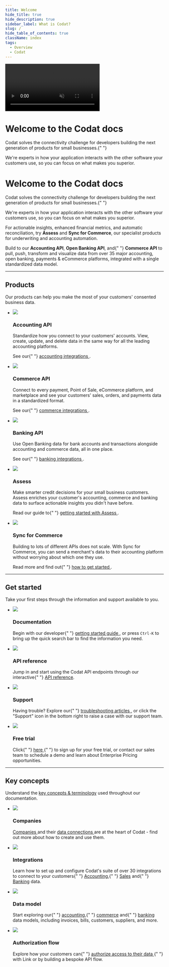```yaml
---
title: Welcome
hide_title: true
hide_description: true
sidebar_label: What is Codat?
slug: /
hide_table_of_contents: true
className: index
tags:
  - Overview
  - Codat
---
```


<head>
  <title>
    Codat_docs | Connect to your small business customers' financial data
  </title>
  <meta
    name="description"
    content="Codat makes accessing consented business data from your customers' banking, accounting, and commerce platforms easy. Build once to our API to aggregate data, underwrite credit risk, and automate accounting for your SMB customers."
  />
  <link rel="canonical" href="https://docs.codat.io/docs" />
  <link
    rel="alternate"
    href="https://docs.codat.io/docs"
    hreflang="x-default"
  />
  <link rel="alternate" href="https://docs.codat.io/docs" hreflang="en" />
  <meta property="og:url" content="https://docs.codat.io/docs" />
</head>

<div className="background-video-wrapper">
  <video autoPlay muted loop id="myVideo" className="background-video">
    <source src="/video/flux.mov" type="video/mov" />
  </video>

  <div className="banner-video">
    <h1>Welcome to the Codat docs</h1>
    <p>
      Codat solves the connectivity challenge for developers building the next
      generation of products for small businesses.{" "}
    </p>
    <p>
      We're experts in how your application interacts with the other software
      your customers use, so you can focus on what makes you superior.
    </p>
  </div>
</div>

<div className="background-video-spacer">
  <h1>Welcome to the Codat docs</h1>
  <p>
    Codat solves the connectivity challenge for developers building the next
    generation of products for small businesses.{" "}
  </p>
  <p>
    We're experts in how your application interacts with the other software your
    customers use, so you can focus on what makes you superior.
  </p>
</div>

<p>
  For actionable insights, enhanced financial metrics, and automatic
  reconciliation, try <b>Assess</b> and <b>Sync for Commerce</b>, our specialist
  products for underwriting and accounting automation.
</p>
<p>
  Build to our <b>Accounting API</b>, <b>Open Banking API</b>, and{" "}
  <b>Commerce API</b> to pull, push, transform and visualize data from over 35
  major accounting, open banking, payments & eCommerce platforms, integrated
  with a single standardized data model.
</p>

<hr />

## Products

Our products can help you make the most of your customers' consented business data.

<ul className="card-container">
  <li className="card">
    <div className="header">
      <img
        src="https://www.codat.io/wp-content/uploads/2022/03/accounting-2.png"
        className="mini-icon"
      />
      <h3>Accounting API</h3>
    </div>
    <p>
      Standardize how you connect to your customers' accounts. View, create,
      update, and delete data in the same way for all the leading accounting
      platforms.
    </p>
    <p>
      See our{" "}
      <a href="https://docs.codat.io/docs/accounting-overview" target="_blank">
        accounting integrations
      </a>
      .
    </p>
  </li>
  <li className="card">
    <div className="header">
      <img
        src="https://www.codat.io/wp-content/uploads/2022/03/Storefront-3.png"
        className="mini-icon"
      />
      <h3>Commerce API</h3>
    </div>
    <p>
      Connect to every payment, Point of Sale, eCommerce platform, and
      marketplace and see your customers' sales, orders, and payments data in a
      standardized format.
    </p>
    <p>
      See our{" "}
      <a href="https://docs.codat.io/docs/commerce-overview" target="_blank">
        commerce integrations
      </a>
      .
    </p>
  </li>
  <li className="card">
    <div className="header">
      <img
        src="https://www.codat.io/wp-content/uploads/2022/03/Bank-2.png"
        className="mini-icon"
      />
      <h3>Banking API</h3>
    </div>
    <p>
      Use Open Banking data for bank accounts and transactions alongside
      accounting and commerce data, all in one place.
    </p>
    <p>
      See our{" "}
      <a href="https://docs.codat.io/docs/banking-overview" target="_blank">
        banking integrations
      </a>
      .
    </p>
  </li>
  <li className="card">
    <div className="header">
      <img
        src="https://www.codat.io/wp-content/uploads/2022/04/assess.png"
        className="mini-icon"
      />
      <h3>Assess</h3>
    </div>
    <p>
      Make smarter credit decisions for your small business customers. Assess
      enriches your customer's accounting, commerce and banking data to surface
      actionable insights you didn't have before.
    </p>
    <p>
      Read our guide to{" "}
      <a
        href="https://docs.codat.io/docs/assess-how-to-get-started"
        target="_blank"
      >
        getting started with Assess
      </a>
      .
    </p>
  </li>
  <li className="card">
    <div className="header">
      <img
        src="https://static.codat.io/public/icons/docs/sync.png"
        className="mini-icon"
      />
      <h3>Sync for Commerce</h3>
    </div>
    <p>
      Building to lots of different APIs does not scale. With Sync for Commerce,
      you can send a merchant's data to their accounting platform without
      worrying about which one they use.
    </p>
    <p>
      Read more and find out{" "}
      <a
        href="https://docs.codat.io/docs/sync-commerce-overview"
        target="_blank"
      >
        how to get started
      </a>
      .
    </p>
  </li>
</ul>

<hr />

## Get started

Take your first steps through the information and support available to you.

<ul className="card-container">
  <li className="card">
    <div className="header">
      <img
        src="https://www.codat.io/wp-content/uploads/2022/03/accounting-2.png"
        className="mini-icon"
      />
      <h3>Documentation</h3>
    </div>
    <p>
      Begin with our developer{" "}
      <a href="https://docs.codat.io/docs/get-started-api">
        getting started guide
      </a>
      , or press
      <code>Ctrl-K</code> to bring up the quick search bar to find the
      information you need.
    </p>
  </li>
  <li className="card">
    <div className="header">
      <img
        src="https://www.codat.io/wp-content/uploads/2022/03/Stack.png"
        className="mini-icon"
      />
      <h3>API reference</h3>
    </div>
    <p>
      Jump in and start using the Codat API endpoints through our interactive{" "}
      <a href="https://docs.codat.io/reference/authentication">API reference</a>.
    </p>
  </li>
  <li className="card">
    <div className="header">
      <img
        src="https://www.codat.io/wp-content/uploads/2022/03/Handshake.png"
        className="mini-icon"
      />
      <h3>Support</h3>
    </div>
    <p>
      Having trouble? Explore our{" "}
      <a href="https://codat.zendesk.com/hc/en-gb" target="_blank">
        troubleshooting articles
      </a>
      , or click the "Support" icon in the bottom right to raise a case with our
      support team.
    </p>
  </li>
  <li className="card">
    <div className="header">
      <img
        src="https://www.codat.io/wp-content/uploads/2022/03/Coins.png"
        className="mini-icon"
      />
      <h3>Free trial</h3>
    </div>
    <p>
      Click{" "}
      <a href="https://signup.codat.io/" target="_blank">
        here
      </a>{" "}
      to sign up for your free trial, or contact our sales team to schedule a
      demo and learn about Enterprise Pricing opportunities.
    </p>
  </li>
</ul>

<hr />

## Key concepts

Understand the <a href="https://docs.codat.io/docs/core-concepts" target="_blank">key concepts &amp; terminology</a> used throughout our documentation.

<ul className="card-container">
  <li className="card">
    <div className="header">
      <img
        src="https://www.codat.io/wp-content/uploads/2022/03/Target-1.png"
        className="mini-icon"
      />
      <h3>Companies</h3>
    </div>
    <p>
      <a href="https://docs.codat.io/docs/core-companies" target="_blank">
        Companies
      </a>
      and their <a
        href="https://docs.codat.io/docs/core-dataconnections"
        target="_blank"
      >
        data connections
      </a> are at the heart of Codat - find out more about how to create and use
      them.
    </p>
  </li>
  <li className="card">
    <div className="header">
      <img
        src="https://www.codat.io/wp-content/uploads/2022/03/Handshake.png"
        className="mini-icon"
      />
      <h3>Integrations</h3>
    </div>
    <p>
      Learn how to set up and configure Codat's suite of over 30 integrations to
      connect to your customers{" "}
      <a href="https://docs.codat.io/docs/accounting-overview">Accounting</a>,{" "}
      <a href="https://docs.codat.io/docs/commerce-overview">Sales</a> and{" "}
      <a href="https://docs.codat.io/docs/banking-overview">Banking</a> data.
    </p>
  </li>
  <li className="card">
    <div className="header">
      <img
        src="https://www.codat.io/wp-content/uploads/2022/03/Stack.png"
        className="mini-icon"
      />
      <h3>Data model</h3>
    </div>
    <p>
      Start exploring our{" "}
      <a href="https://docs.codat.io/docs/datamodel-accounting">accounting</a>,{" "}
      <a href="https://docs.codat.io/docs/datamodel-commerce">commerce</a> and{" "}
      <a href="https://docs.codat.io/docs/data-model-banking">banking</a> data
      models, including invoices, bills, customers, suppliers, and more.
    </p>
  </li>
  <li className="card">
    <div className="header">
      <img
        src="https://www.codat.io/wp-content/uploads/2022/04/say-yes.png"
        className="mini-icon"
      />
      <h3>Authorization flow</h3>
    </div>
    <p>
      Explore how your customers can{" "}
      <a href="https://docs.codat.io/docs/auth-flow">
        authorize access to their data
      </a>{" "}
      with Link or by building a bespoke API flow.
    </p>
  </li>
</ul>
